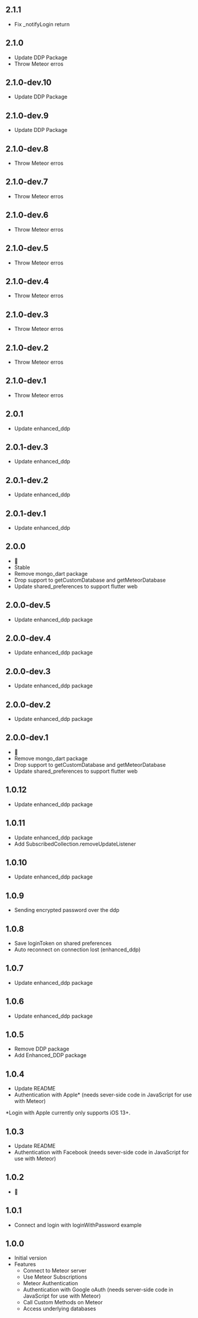 ## 2.1.1
 - Fix _notifyLogin return

## 2.1.0
- Update DDP Package
- Throw Meteor erros

## 2.1.0-dev.10
- Update DDP Package

## 2.1.0-dev.9
- Update DDP Package

## 2.1.0-dev.8
- Throw Meteor erros

## 2.1.0-dev.7
- Throw Meteor erros

## 2.1.0-dev.6
- Throw Meteor erros

## 2.1.0-dev.5
- Throw Meteor erros

## 2.1.0-dev.4
- Throw Meteor erros

## 2.1.0-dev.3
- Throw Meteor erros

## 2.1.0-dev.2
- Throw Meteor erros

## 2.1.0-dev.1
- Throw Meteor erros

## 2.0.1
- Update enhanced_ddp

## 2.0.1-dev.3
- Update enhanced_ddp

## 2.0.1-dev.2
- Update enhanced_ddp
  
## 2.0.1-dev.1
- Update enhanced_ddp

## 2.0.0
 - 🚀
 - Stable
 - Remove mongo_dart package
 - Drop support to getCustomDatabase and getMeteorDatabase
 - Update shared_preferences to support flutter web

## 2.0.0-dev.5
 - Update enhanced_ddp package
  
## 2.0.0-dev.4
 - Update enhanced_ddp package

## 2.0.0-dev.3
 - Update enhanced_ddp package
  
## 2.0.0-dev.2
 - Update enhanced_ddp package

## 2.0.0-dev.1
 - 🚀
 - Remove mongo_dart package
 - Drop support to getCustomDatabase and getMeteorDatabase
 - Update shared_preferences to support flutter web

## 1.0.12
  - Update enhanced_ddp package

## 1.0.11
  - Update enhanced_ddp package
  - Add SubscribedCollection.removeUpdateListener
  
## 1.0.10
  - Update enhanced_ddp package
  
## 1.0.9
  - Sending encrypted password over the ddp

## 1.0.8
  - Save loginToken on shared preferences
  - Auto reconnect on connection lost (enhanced_ddp)

## 1.0.7
  - Update enhanced_ddp package
  
## 1.0.6
  - Update enhanced_ddp package

## 1.0.5
  - Remove DDP package
  - Add Enhanced_DDP package

## 1.0.4
  - Update README
  - Authentication with Apple* (needs sever-side code in JavaScript for use with Meteor)
  
  *Login with Apple currently only supports iOS 13+.
  
## 1.0.3
  - Update README
  - Authentication with Facebook (needs sever-side code in JavaScript for use with Meteor)
 
## 1.0.2
  - 🚀

## 1.0.1
  - Connect and login with loginWithPassword example


## 1.0.0

- Initial version
- Features
  - Connect to Meteor server
  - Use Meteor Subscriptions
  - Meteor Authentication
  - Authentication with Google oAuth (needs server-side code in JavaScript for use with Meteor)
  - Call Custom Methods on Meteor
  - Access underlying databases
